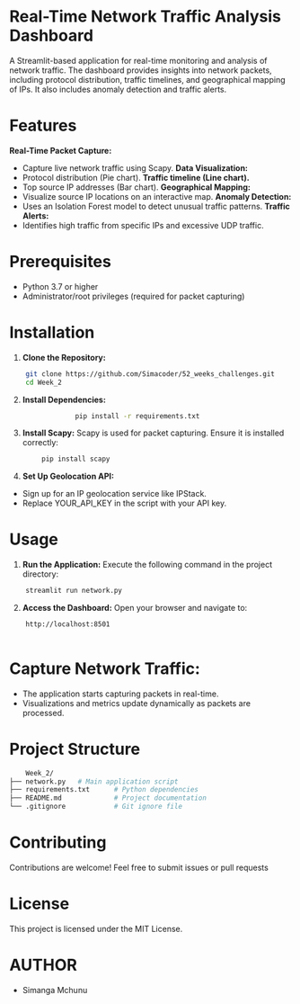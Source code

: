 # Real-Time Network Traffic Analysis Dashboard

A Streamlit-based application for real-time monitoring and analysis of network traffic. The dashboard provides insights into network packets, including protocol distribution, traffic timelines, and geographical mapping of IPs. It also includes anomaly detection and traffic alerts.

# Features
**Real-Time Packet Capture:**
- Capture live network traffic using Scapy.
**Data Visualization:**
- Protocol distribution (Pie chart).
**Traffic timeline (Line chart).**
- Top source IP addresses (Bar chart).
**Geographical Mapping:**
- Visualize source IP locations on an interactive map.
**Anomaly Detection:**
- Uses an Isolation Forest model to detect unusual traffic patterns.
**Traffic Alerts:**
- Identifies high traffic from specific IPs and excessive UDP traffic.

# Prerequisites
- Python 3.7 or higher
- Administrator/root privileges (required for packet capturing)
  
# Installation

1. **Clone the Repository:**

```bash
    git clone https://github.com/Simacoder/52_weeks_challenges.git
    cd Week_2

```
2. **Install Dependencies:**
   ```bash
                pip install -r requirements.txt

   ```

3. **Install Scapy:** Scapy is used for packet capturing. Ensure it is installed correctly:
```bash
        pip install scapy
```
4. **Set Up Geolocation API:**

- Sign up for an IP geolocation service like IPStack.
- Replace YOUR_API_KEY in the script with your API key.

# Usage
1.  **Run the Application:**  Execute the following command in the project directory:
```bash
    streamlit run network.py

```
2. **Access the Dashboard:** Open your browser and navigate to: 
```bash
    http://localhost:8501
    
```

# Capture Network Traffic:

- The application starts capturing packets in real-time.
- Visualizations and metrics update dynamically as packets are processed.
  
# Project Structure
```bash
    Week_2/
├── network.py   # Main application script
├── requirements.txt      # Python dependencies
├── README.md             # Project documentation
└── .gitignore            # Git ignore file

```
# Contributing
Contributions are welcome! Feel free to submit issues or pull requests

# License
This project is licensed under the MIT License. 

# AUTHOR
- Simanga Mchunu